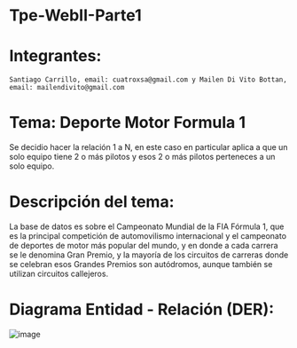 # Tpe-WebII-Parte1

# Integrantes: 

    Santiago Carrillo, email: cuatroxsa@gmail.com y Mailen Di Vito Bottan, email: mailendivito@gmail.com

# Tema: Deporte Motor Formula 1

Se decidio hacer la relación 1 a N, en este caso en particular aplica a que un solo equipo tiene 2 o más pilotos y esos 2 o más pilotos perteneces a un solo equipo.

# Descripción del tema: 
La base de datos es sobre el Campeonato Mundial de la FIA Fórmula 1, que es la principal competición de automovilismo internacional y el campeonato de deportes de motor más popular del mundo, y en donde a cada carrera se le denomina Gran Premio, y la mayoría de los circuitos de carreras donde se celebran esos Grandes Premios son autódromos, aunque también se utilizan circuitos callejeros.


# Diagrama Entidad - Relación (DER):

![image](https://github.com/MailenDV/tpe-parte1-webII/assets/111664125/7126b588-883b-423b-bd5e-fd7f70fbbdc5)



